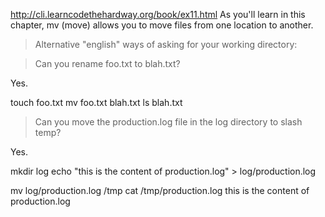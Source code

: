 http://cli.learncodethehardway.org/book/ex11.html
As you'll learn in this chapter, mv (move) allows you to move 
files from one location to another.


>Alternative "english" ways of asking for your working directory:

>Can you rename foo.txt to blah.txt?

Yes. 

touch foo.txt
mv foo.txt blah.txt
ls
blah.txt

>Can you move the production.log file in the log directory to slash temp?

Yes. 

mkdir log 
echo "this is the content of production.log" > log/production.log

mv log/production.log /tmp
cat /tmp/production.log
this is the content of production.log

